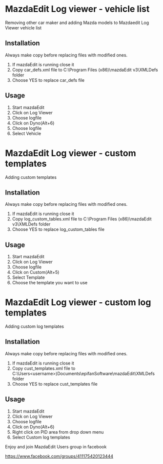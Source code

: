 # MazdaEdit Log viewer - vehicle list

Removing other car maker and adding Mazda models to Mazdaedit Log Viewer vehicle list

## Installation

Always make copy before replacing files with modified ones.

1. If mazdaEdit is running close it
2. Copy car_defs.xml file to C:\Program Files (x86)\mazdaEdit v3\XMLDefs folder
3. Choose YES to replace car_defs file

## Usage

1. Start mazdaEdit
2. Click on Log Viewer
3. Choose logfile
4. Click on Dyno(Alt+6)
5. Choose logfile
6. Select Vehicle

# MazdaEdit Log viewer - custom templates

Adding custom templates

## Installation

Always make copy before replacing files with modified ones.

1. If mazdaEdit is running close it
2. Copy log_custom_tables.xml file to C:\Program Files (x86)\mazdaEdit v3\XMLDefs folder
3. Choose YES to replace log_custom_tables file

## Usage

1. Start mazdaEdit
2. Click on Log Viewer
3. Choose logfile
4. Click on Custom(Alt+5)
5. Select Template
6. Choose the template you want to use

# MazdaEdit Log viewer - custom log templates

Adding custom log templates

## Installation

Always make copy before replacing files with modified ones.

1. If mazdaEdit is running close it
2. Copy cust_templates.xml file to C:\Users\<username>\)Documents\epifanSoftware\mazdaEdit\XMLDefs folder
3. Choose YES to replace cust_templates file

## Usage

1. Start mazdaEdit
2. Click on Log Viewer
3. Choose logfile
4. Click on Dyno(Alt+6)
5. Right click on PID area from drop down menu
6. Select Custom log templates

Enjoy and join MazdaEdit Users group in facebook

https://www.facebook.com/groups/411175420123444

